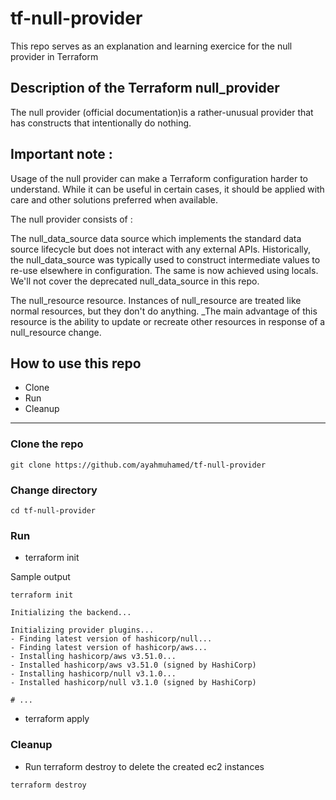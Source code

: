 # tf-null-provider
This repo serves as an explanation and learning exercice for the null provider in Terraform

## Description of the Terraform null_provider
The null provider (official documentation)is a rather-unusual provider that has constructs that intentionally do nothing.

## Important note :

Usage of the null provider can make a Terraform configuration harder to understand. While it can be useful in certain cases, it should be applied with care and other solutions preferred when available.

The null provider consists of :

The null_data_source data source which implements the standard data source lifecycle but does not interact with any external APIs. Historically, the null_data_source was typically used to construct intermediate values to re-use elsewhere in configuration. The same is now achieved using locals. We'll not cover the deprecated null_data_source in this repo.

The null_resource resource. Instances of null_resource are treated like normal resources, but they don't do anything. _The main advantage of this resource is the ability to update or recreate other resources in response of a null_resource change.

## How to use this repo

- Clone
- Run
- Cleanup

---

### Clone the repo

```
git clone https://github.com/ayahmuhamed/tf-null-provider
```

### Change directory

```
cd tf-null-provider
```

### Run


* terraform init


Sample output

```
terraform init

Initializing the backend...

Initializing provider plugins...
- Finding latest version of hashicorp/null...
- Finding latest version of hashicorp/aws...
- Installing hashicorp/aws v3.51.0...
- Installed hashicorp/aws v3.51.0 (signed by HashiCorp)
- Installing hashicorp/null v3.1.0...
- Installed hashicorp/null v3.1.0 (signed by HashiCorp)

# ...
```


* terraform apply


### Cleanup

* Run terraform destroy to delete the created ec2 instances

```
terraform destroy
```
